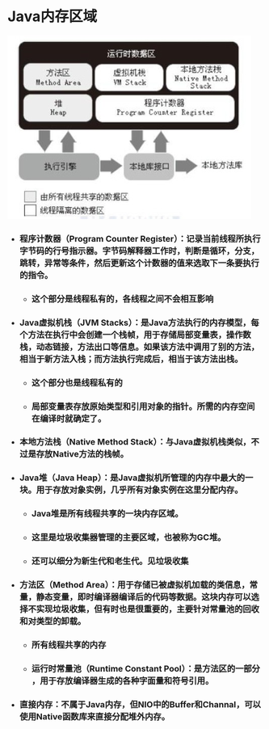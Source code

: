 # Java内存区域

![](/assets/2012101820014328.jpg)

* ### 程序计数器（Program Counter Register）：记录当前线程所执行字节码的行号指示器。字节码解释器工作时，判断是循环，分支，跳转，异常等条件，然后更新这个计数器的值来选取下一条要执行的指令。

  * ### 这个部分是线程私有的，各线程之间不会相互影响
* ### Java虚拟机栈（JVM Stacks）：是Java方法执行的内存模型，每个方法在执行中会创建一个栈帧，用于存储局部变量表，操作数栈，动态链接，方法出口等信息。如果该方法中调用了别的方法，相当于新方法入栈；而方法执行完成后，相当于该方法出栈。

  * ### 这个部分也是线程私有的
  * ### 局部变量表存放原始类型和引用对象的指针。所需的内存空间在编译时就确定了。
* ### 本地方法栈（Native Method Stack）：与Java虚拟机栈类似，不过是存放Native方法的栈帧。
* ### Java堆（Java Heap）：是Java虚拟机所管理的内存中最大的一块。用于存放对象实例，几乎所有对象实例在这里分配内存。

  * ### Java堆是所有线程共享的一块内存区域。
  * ### 这里是垃圾收集器管理的主要区域，也被称为GC堆。
  * ### 还可以细分为新生代和老生代。见垃圾收集
* ### 方法区（Method Area）：用于存储已被虚拟机加载的类信息，常量，静态变量，即时编译器编译后的代码等数据。这块内存可以选择不实现垃圾收集，但有时也是很重要的，主要针对常量池的回收和对类型的卸载。

  * ### 所有线程共享的内存
  * ### 运行时常量池（Runtime Constant Pool）：是方法区的一部分 ，用于存放编译器生成的各种字面量和符号引用。
* ### 直接内存：不属于Java内存，但NIO中的Buffer和Channal，可以使用Native函数库来直接分配堆外内存。



